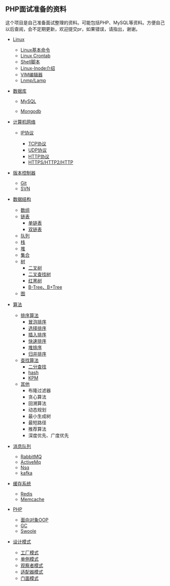 ## PHP面试准备的资料

这个项目是自己准备面试整理的资料。可能包括PHP、MySQL等资料。方便自己以后查阅，会不定期更新，欢迎提交pr，如果错误，请指出，谢谢。

- [Linux](https://github.com/xianyunyh/PHP-Interview/tree/master/Linux)

  - [Linux基本命令](https://github.com/xianyunyh/PHP-Interview/blob/master/Linux/Linux%E5%91%BD%E4%BB%A4.md)
  - [Linux Crontab](https://github.com/xianyunyh/PHP-Interview/blob/master/Linux/crontab.md)
  - [Shell脚本](https://github.com/xianyunyh/PHP-Interview/blob/master/Linux/crontab.md)
  - [Linux-Inode介绍](https://github.com/xianyunyh/PHP-Interview/blob/master/Linux/inode.md)
  - [VIM编辑器]()
  - [Lnmp/Lamp]()

- [数据库]()

  - [MySQL](https://github.com/xianyunyh/PHP-Interview/tree/master/Mysql)

  - [Mongodb]()

- [计算机网络](https://github.com/xianyunyh/PHP-Interview/tree/master/%E8%AE%A1%E7%AE%97%E6%9C%BA%E7%BD%91%E7%BB%9C)

  - [IP协议]()

    - [TCP协议](https://github.com/xianyunyh/PHP-Interview/blob/master/%E8%AE%A1%E7%AE%97%E6%9C%BA%E7%BD%91%E7%BB%9C/UDP%E5%8D%8F%E8%AE%AE.md)
    - [UDP协议](https://github.com/xianyunyh/PHP-Interview/blob/master/%E8%AE%A1%E7%AE%97%E6%9C%BA%E7%BD%91%E7%BB%9C/UDP%E5%8D%8F%E8%AE%AE.md)
    - [HTTP协议](https://github.com/xianyunyh/PHP-Interview/blob/master/%E8%AE%A1%E7%AE%97%E6%9C%BA%E7%BD%91%E7%BB%9C/HTTP%E5%8D%8F%E8%AE%AE.md)
    - [HTTPS/HTTP2/HTTP](https://github.com/xianyunyh/PHP-Interview/blob/master/%E8%AE%A1%E7%AE%97%E6%9C%BA%E7%BD%91%E7%BB%9C/HTTP2.md)

- [版本控制器](https://github.com/xianyunyh/PHP-Interview/tree/master/%E7%89%88%E6%9C%AC%E6%8E%A7%E5%88%B6%E5%99%A8)

  - [Git](https://github.com/xianyunyh/PHP-Interview/blob/master/%E7%89%88%E6%9C%AC%E6%8E%A7%E5%88%B6%E5%99%A8/Git.md)
  - [SVN]()

- [数据结构](https://github.com/xianyunyh/PHP-Interview/tree/master/%E6%95%B0%E6%8D%AE%E7%BB%93%E6%9E%84)

  - [数组]()
  - [链表]()
    - [单链表]()
    - [双链表]()
  - [队列]()
  - [栈]()
  - [堆]()
  - [集合]()
  - [树]()
    - [二叉树 ]()
    - [二叉查找树]()
    - [红黑树]()
    - [B-Tree、B+Tree]()
  - [图]()

- [算法]()

  - [排序算法]()
    - [冒泡排序]()
    - [选择排序]()
    - [插入排序]()
    - [快速排序]()
    - [堆排序]()
    - [归并排序]()
  - [查找算法]()
    - [二分查找]()
    - [hash]()
    - [KPM]()
  - [其他]()
    - 布隆过滤器
    - 贪心算法
    - 回溯算法
    - 动态规划
    - 最小生成树
    - 最短路径
    - 推荐算法
    - 深度优先、广度优先

- [消息队列]()

  - [RabbitMQ]()
  - [ActiveMq]()
  - [Nsq]()
  - [kafka]()

- [缓存系统]()

  - [Redis]()
  - [Memcache]()

- [PHP]()

  - [面向对象OOP]()
  - [GC]()
  - [Swoole]()

- [设计模式]()

  - [工厂模式]()
  - [单例模式]()
  - [观察者模式]()
  - [适配器模式]()
  - [门面模式]()

  ​
